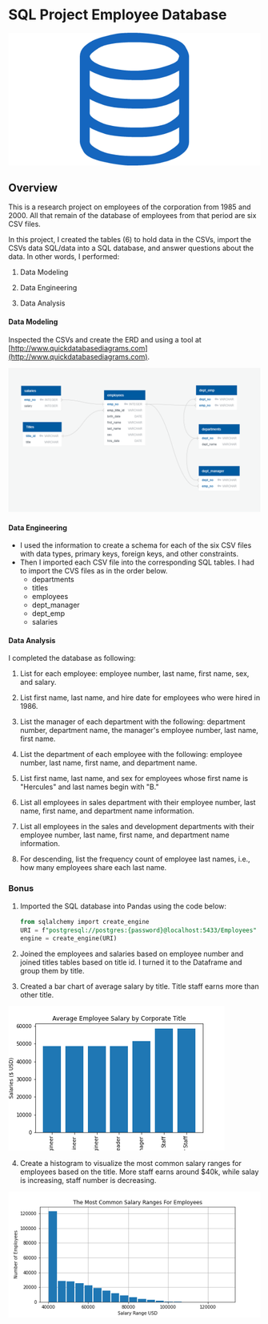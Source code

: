
# SQL Project Employee Database

![sql.png](images/sql.png)

## Overview

This is a research project on employees of the corporation from 1985 and 2000. All that remain of the database of employees from that period are six CSV files.

In this project, I created the tables (6) to hold data in the CSVs, import the CSVs data SQL/data into a SQL database, and answer questions about the data. In other words, I performed:

1. Data Modeling

2. Data Engineering

3. Data Analysis

#### Data Modeling

Inspected the CSVs and create the ERD and using a tool at [http://www.quickdatabasediagrams.com](http://www.quickdatabasediagrams.com).

 ![erd](images/ERD.png)

#### Data Engineering

* I used the information to create a schema for each of the six CSV files with data types, primary keys, foreign keys, and other constraints.
* Then I imported each CSV file into the corresponding SQL tables. I had to import the CVS files as in the order below. 
  * departments
  * titles
  * employees
  * dept_manager
  * dept_emp
  * salaries

#### Data Analysis

I completed the database as following: 

1. List for each employee: employee number, last name, first name, sex, and salary.

2. List first name, last name, and hire date for employees who were hired in 1986.

3. List the manager of each department with the following: department number, department name, the manager's employee number, last name, first name.

4. List the department of each employee with the following: employee number, last name, first name, and department name.

5. List first name, last name, and sex for employees whose first name is "Hercules" and last names begin with "B."

6. List all employees in sales department with their employee number, last name, first name, and department name information.

7. List all employees in the sales and development departments with their employee number, last name, first name, and department name information.

8. For descending, list the frequency count of employee last names, i.e., how many employees share each last name.


### Bonus 

1. Imported the SQL database into Pandas using the code below: 

   ```sql
   from sqlalchemy import create_engine
   URI = f"postgresql://postgres:{password}@localhost:5433/Employees"
   engine = create_engine(URI)
   ```


2. Joined the employees and salaries based on employee number and joined titles tables based on title id. I turned it to the Dataframe and group them by title. 

3. Created a bar chart of average salary by title. Title staff earns more than other title. 

 ![](images/averagesalary.png)

4. Create a histogram to visualize the most common salary ranges for employees based on the title. More staff earns around $40k, while salay is increasing, staff number is decreasing.

 ![](images/Salaryrange.png)



